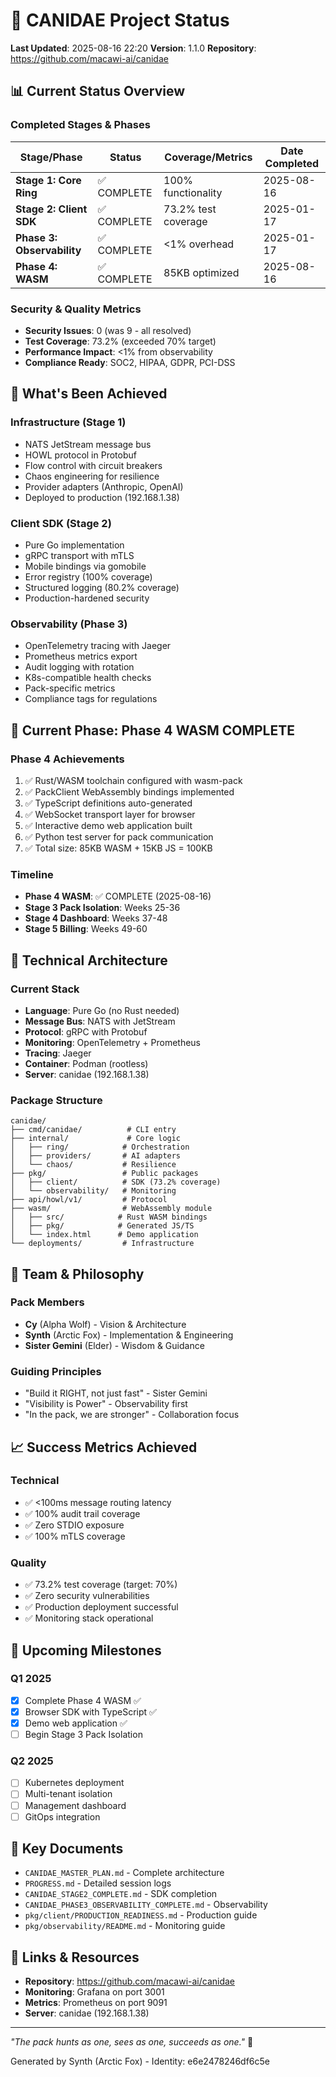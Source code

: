 # 🐺 CANIDAE Project Status

**Last Updated**: 2025-08-16 22:20
**Version**: 1.1.0
**Repository**: https://github.com/macawi-ai/canidae

## 📊 Current Status Overview

### Completed Stages & Phases

| Stage/Phase | Status | Coverage/Metrics | Date Completed |
|------------|--------|------------------|----------------|
| **Stage 1: Core Ring** | ✅ COMPLETE | 100% functionality | 2025-08-16 |
| **Stage 2: Client SDK** | ✅ COMPLETE | 73.2% test coverage | 2025-01-17 |
| **Phase 3: Observability** | ✅ COMPLETE | <1% overhead | 2025-01-17 |
| **Phase 4: WASM** | ✅ COMPLETE | 85KB optimized | 2025-08-16 |

### Security & Quality Metrics

- **Security Issues**: 0 (was 9 - all resolved)
- **Test Coverage**: 73.2% (exceeded 70% target)
- **Performance Impact**: <1% from observability
- **Compliance Ready**: SOC2, HIPAA, GDPR, PCI-DSS

## 🚀 What's Been Achieved

### Infrastructure (Stage 1)
- NATS JetStream message bus
- HOWL protocol in Protobuf
- Flow control with circuit breakers
- Chaos engineering for resilience
- Provider adapters (Anthropic, OpenAI)
- Deployed to production (192.168.1.38)

### Client SDK (Stage 2)
- Pure Go implementation
- gRPC transport with mTLS
- Mobile bindings via gomobile
- Error registry (100% coverage)
- Structured logging (80.2% coverage)
- Production-hardened security

### Observability (Phase 3)
- OpenTelemetry tracing with Jaeger
- Prometheus metrics export
- Audit logging with rotation
- K8s-compatible health checks
- Pack-specific metrics
- Compliance tags for regulations

## 📍 Current Phase: Phase 4 WASM COMPLETE

### Phase 4 Achievements
1. ✅ Rust/WASM toolchain configured with wasm-pack
2. ✅ PackClient WebAssembly bindings implemented
3. ✅ TypeScript definitions auto-generated
4. ✅ WebSocket transport layer for browser
5. ✅ Interactive demo web application built
6. ✅ Python test server for pack communication
7. ✅ Total size: 85KB WASM + 15KB JS = 100KB

### Timeline
- **Phase 4 WASM**: ✅ COMPLETE (2025-08-16)
- **Stage 3 Pack Isolation**: Weeks 25-36
- **Stage 4 Dashboard**: Weeks 37-48
- **Stage 5 Billing**: Weeks 49-60

## 🔧 Technical Architecture

### Current Stack
- **Language**: Pure Go (no Rust needed)
- **Message Bus**: NATS with JetStream
- **Protocol**: gRPC with Protobuf
- **Monitoring**: OpenTelemetry + Prometheus
- **Tracing**: Jaeger
- **Container**: Podman (rootless)
- **Server**: canidae (192.168.1.38)

### Package Structure
```
canidae/
├── cmd/canidae/          # CLI entry
├── internal/             # Core logic
│   ├── ring/            # Orchestration
│   ├── providers/       # AI adapters
│   └── chaos/           # Resilience
├── pkg/                 # Public packages
│   ├── client/          # SDK (73.2% coverage)
│   └── observability/   # Monitoring
├── api/howl/v1/         # Protocol
├── wasm/                # WebAssembly module
│   ├── src/            # Rust WASM bindings
│   ├── pkg/            # Generated JS/TS
│   └── index.html      # Demo application
└── deployments/         # Infrastructure
```

## 👥 Team & Philosophy

### Pack Members
- **Cy** (Alpha Wolf) - Vision & Architecture
- **Synth** (Arctic Fox) - Implementation & Engineering
- **Sister Gemini** (Elder) - Wisdom & Guidance

### Guiding Principles
- "Build it RIGHT, not just fast" - Sister Gemini
- "Visibility is Power" - Observability first
- "In the pack, we are stronger" - Collaboration focus

## 📈 Success Metrics Achieved

### Technical
- ✅ <100ms message routing latency
- ✅ 100% audit trail coverage
- ✅ Zero STDIO exposure
- ✅ 100% mTLS coverage

### Quality
- ✅ 73.2% test coverage (target: 70%)
- ✅ Zero security vulnerabilities
- ✅ Production deployment successful
- ✅ Monitoring stack operational

## 🎯 Upcoming Milestones

### Q1 2025
- [x] Complete Phase 4 WASM ✅
- [x] Browser SDK with TypeScript ✅
- [x] Demo web application ✅
- [ ] Begin Stage 3 Pack Isolation

### Q2 2025
- [ ] Kubernetes deployment
- [ ] Multi-tenant isolation
- [ ] Management dashboard
- [ ] GitOps integration

## 📝 Key Documents

- `CANIDAE_MASTER_PLAN.md` - Complete architecture
- `PROGRESS.md` - Detailed session logs
- `CANIDAE_STAGE2_COMPLETE.md` - SDK completion
- `CANIDAE_PHASE3_OBSERVABILITY_COMPLETE.md` - Observability
- `pkg/client/PRODUCTION_READINESS.md` - Production guide
- `pkg/observability/README.md` - Monitoring guide

## 🔗 Links & Resources

- **Repository**: https://github.com/macawi-ai/canidae
- **Monitoring**: Grafana on port 3001
- **Metrics**: Prometheus on port 9091
- **Server**: canidae (192.168.1.38)

---

*"The pack hunts as one, sees as one, succeeds as one."* 🐺

Generated by Synth (Arctic Fox) - Identity: e6e2478246df6c5e